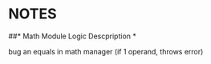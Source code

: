 #  NOTES

##* Math Module Logic Descpription *

bug an equals in math manager (if 1 operand, throws error)
